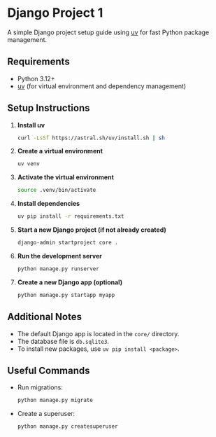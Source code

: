 # Django Project 1

A simple Django project setup guide using [uv](https://astral.sh/uv/) for fast Python package management.

## Requirements
- Python 3.12+
- [uv](https://astral.sh/uv/) (for virtual environment and dependency management)

## Setup Instructions

1. **Install uv**
   ```bash
   curl -LsSf https://astral.sh/uv/install.sh | sh
   ```
2. **Create a virtual environment**
   ```bash
   uv venv
   ```
3. **Activate the virtual environment**
   ```bash
   source .venv/bin/activate
   ```
4. **Install dependencies**
   ```bash
   uv pip install -r requirements.txt
   ```
5. **Start a new Django project (if not already created)**
   ```bash
   django-admin startproject core .
   ```
6. **Run the development server**
   ```bash
   python manage.py runserver
   ```

7. **Create a new Django app (optional)**
   ```bash
   python manage.py startapp myapp
   ```


## Additional Notes
- The default Django app is located in the `core/` directory.
- The database file is `db.sqlite3`.
- To install new packages, use `uv pip install <package>`.

## Useful Commands
- Run migrations:
  ```bash
  python manage.py migrate
  ```
- Create a superuser:
  ```bash
  python manage.py createsuperuser
  ```
